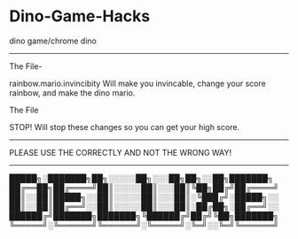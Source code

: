 # Dino-Game-Hacks
dino game/chrome dino
______________________
The File-

rainbow.mario.invincibity Will make you invincable, change your score rainbow, and make the dino mario.

The File

STOP! Will stop these changes so you can get your high score.

_______________________________________________
PLEASE USE THE CORRECTLY AND NOT THE WRONG WAY!
_______________________________________________

█████╗░███████╗██╗░░░░░██╗░░░██╗██╗░░██╗███████╗
██╔══██╗██╔════╝██║░░░░░██║░░░██║╚██╗██╔╝██╔════╝
██║░░██║█████╗░░██║░░░░░██║░░░██║░╚███╔╝░█████╗░░
██║░░██║██╔══╝░░██║░░░░░██║░░░██║░██╔██╗░██╔══╝░░
██████╔╝███████╗███████╗╚██████╔╝██╔╝╚██╗███████╗
╚═════╝░╚══════╝╚══════╝░╚═════╝░╚═╝░░╚═╝╚══════╝
